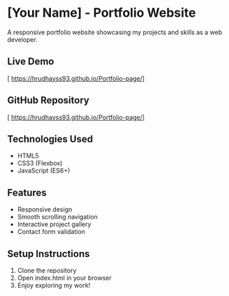 # [Your Name] - Portfolio Website

A responsive portfolio website showcasing my projects and skills as a web developer.

## Live Demo
[ https://hrudhayss93.github.io/Portfolio-page/]

## GitHub Repository
[ https://hrudhayss93.github.io/Portfolio-page/]

## Technologies Used
- HTML5
- CSS3 (Flexbox)
- JavaScript (ES6+)


## Features
- Responsive design
- Smooth scrolling navigation
- Interactive project gallery
- Contact form validation


## Setup Instructions
1. Clone the repository
2. Open index.html in your browser
3. Enjoy exploring my work!
